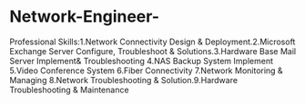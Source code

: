 # Network-Engineer-
Professional Skills:1.Network Connectivity Design &amp; Deployment.2.Microsoft Exchange Server Configure, Troubleshoot &amp; Solutions.3.Hardware Base Mail Server Implement&amp; Troubleshooting 4.NAS Backup System Implement 5.Video Conference System 6.Fiber Connectivity 7.Network Monitoring &amp; Managing 8.Network Troubleshooting &amp; Solution.9.Hardware Troubleshooting &amp; Maintenance
